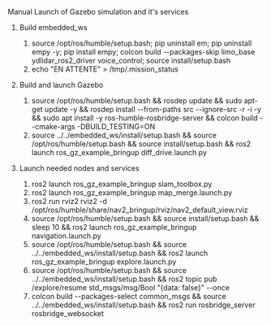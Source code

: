 Manual Launch of Gazebo simulation and it's services

1. Build embedded_ws
   1. source /opt/ros/humble/setup.bash; pip uninstall em; pip uninstall empy -y; pip install empy; colcon build --packages-skip limo_base ydlidar_ros2_driver voice_control; source install/setup.bash
   2. echo "EN ATTENTE" > /tmp/.mission_status

2. Build and launch Gazebo
   1. source /opt/ros/humble/setup.bash && rosdep update    && sudo apt-get update -y    && rosdep install --from-paths src --ignore-src -r -i -y    && sudo apt install -y ros-humble-rosbridge-server    && colcon build --cmake-args -DBUILD_TESTING=ON
   2. source ../../embedded_ws/install/setup.bash && source /opt/ros/humble/setup.bash && source install/setup.bash && ros2 launch ros_gz_example_bringup diff_drive.launch.py

3. Launch needed nodes and services
   1. ros2 launch ros_gz_example_bringup slam_toolbox.py
   2. ros2 launch ros_gz_example_bringup map_merge.launch.py
   3. ros2 run rviz2 rviz2 -d /opt/ros/humble/share/nav2_bringup/rviz/nav2_default_view.rviz
   4. source /opt/ros/humble/setup.bash && source install/setup.bash && sleep 10 && ros2 launch ros_gz_example_bringup navigation.launch.py
   5. source /opt/ros/humble/setup.bash && source ../../embedded_ws/install/setup.bash && ros2 launch ros_gz_example_bringup explore.launch.py
   6. source /opt/ros/humble/setup.bash && source ../../embedded_ws/install/setup.bash && ros2 topic pub /explore/resume std_msgs/msg/Bool "{data: false}" --once
   7. colcon build --packages-select common_msgs && source ../../embedded_ws/install/setup.bash && ros2 run rosbridge_server rosbridge_websocket